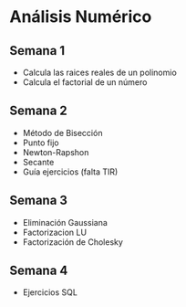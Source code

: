 # Análisis Numérico
## Semana 1
* Calcula las raices reales de un polinomio
* Calcula el factorial de un número

## Semana 2
* Método de Bisección
* Punto fijo
* Newton-Rapshon
* Secante
* Guía ejercicios (falta TIR)

## Semana 3
* Eliminación Gaussiana
* Factorizacion LU
* Factorización de Cholesky

## Semana 4
* Ejercicios SQL